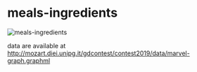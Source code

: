 # meals-ingredients

![meals-ingredients](https://user-images.githubusercontent.com/15276052/74101098-59ec3600-4b79-11ea-9dc6-fb1d235c1511.PNG)

data are available at 
http://mozart.diei.unipg.it/gdcontest/contest2019/data/marvel-graph.graphml
